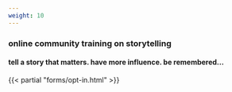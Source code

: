 ```yaml
---
weight: 10
---
```


### online community training on storytelling
#### tell a story that matters. have more influence. be remembered...

{{< partial "forms/opt-in.html" >}}
